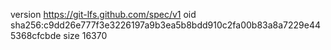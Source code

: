 version https://git-lfs.github.com/spec/v1
oid sha256:c9dd26e777f3e3226197a9b3ea5b8bdd910c2fa00b83a8a7229e445368cfcbde
size 16370

